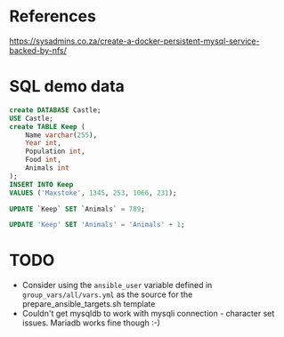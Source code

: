 # References

https://sysadmins.co.za/create-a-docker-persistent-mysql-service-backed-by-nfs/

# SQL demo data

```sql
create DATABASE Castle;
USE Castle;
create TABLE Keep (
    Name varchar(255),
    Year int,
    Population int,
    Food int,
    Animals int
);
INSERT INTO Keep
VALUES ('Maxstoke', 1345, 253, 1066, 231);
```

```sql
UPDATE `Keep` SET `Animals` = 789;
```

```sql
UPDATE 'Keep' SET 'Animals' = 'Animals' + 1;
```

# TODO

* Consider using the `ansible_user` variable defined in `group_vars/all/vars.yml` as the source for the prepare_ansible_targets.sh template
* Couldn't get mysqldb to work with mysqli connection - character set issues. Mariadb works fine though :-)

